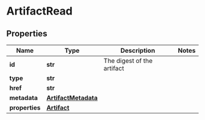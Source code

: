 # ArtifactRead

## Properties
| Name | Type | Description | Notes |
| ------------ | ------------- | ------------- | ------------- |
| **id** | **str** | The digest of the artifact |  |
| **type** | **str** |  |  |
| **href** | **str** |  |  |
| **metadata** | [**ArtifactMetadata**](ArtifactMetadata.md) |  |  |
| **properties** | [**Artifact**](Artifact.md) |  |  |


